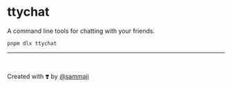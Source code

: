 # ttychat

A command line tools for chatting with your friends.

```
pnpm dlx ttychat
```


---
<br>

Created with ❣️ by [@sammaji](https://x.com/sammaji15)